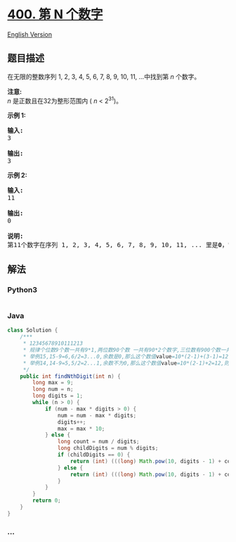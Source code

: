 # [400. 第 N 个数字](https://leetcode-cn.com/problems/nth-digit)

[English Version](/solution/0400-0499/0400.Nth%20Digit/README_EN.md)

## 题目描述

<!-- 这里写题目描述 -->
<p>在无限的整数序列&nbsp;1, 2, 3, 4, 5, 6, 7, 8, 9, 10, 11, ...中找到第&nbsp;<em>n&nbsp;</em>个数字。</p>

<p><strong>注意:</strong><br />
<em>n&nbsp;</em>是正数且在32为整形范围内&nbsp;(&nbsp;<em>n</em> &lt; 2<sup>31</sup>)。</p>

<p><strong>示例 1:</strong></p>

<pre>
<strong>输入:</strong>
3

<strong>输出:</strong>
3
</pre>

<p><strong>示例 2:</strong></p>

<pre>
<strong>输入:</strong>
11

<strong>输出:</strong>
0

<strong>说明:</strong>
第11个数字在序列 1, 2, 3, 4, 5, 6, 7, 8, 9, 10, 11, ... 里是<strong>0</strong>，它是10的一部分。
</pre>

## 解法

<!-- 这里可写通用的实现逻辑 -->

<!-- tabs:start -->

### **Python3**

<!-- 这里可写当前语言的特殊实现逻辑 -->

```python

```

### **Java**

<!-- 这里可写当前语言的特殊实现逻辑 -->

```java
class Solution {
    /***
     * 12345678910111213
     * 规律个位数9个数一共有9*1,两位数90个数 一共有90*2个数字,三位数有900个数一共有900*3个数字,以此类推
     * 举例15,15-9=6,6/2=3...0,余数是0,那么这个数值value=10*(2-1)+(3-1)=12,整除取最后一位  12%10=2
     * 举例14,14-9=5,5/2=2...1,余数不为0,那么这个数值value=10*(2-1)+2=12,则为这个数的第余数个 12/(10*(2-1))%10=1
     */
    public int findNthDigit(int n) {
        long max = 9;
        long num = n;
        long digits = 1;
        while (n > 0) {
            if (num - max * digits > 0) {
                num = num - max * digits;
                digits++;
                max = max * 10;
            } else {
                long count = num / digits;
                long childDigits = num % digits;
                if (childDigits == 0) {
                    return (int) (((long) Math.pow(10, digits - 1) + count - 1) % 10);
                } else {
                    return (int) (((long) Math.pow(10, digits - 1) + count) / ((long) Math.pow(10, (digits - childDigits))) % 10);
                }
            }
        }
        return 0;
    }
}
```

### **...**

```

```

<!-- tabs:end -->
